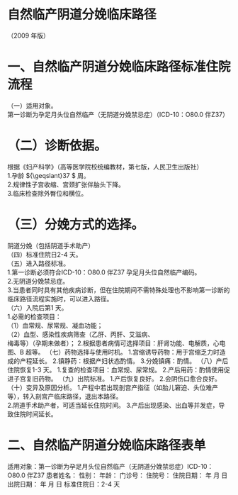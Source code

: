 # 自然临产阴道分娩临床路径  
（2009 年版）  
# 一、自然临产阴道分娩临床路径标准住院流程  
（一）适用对象。  
第一诊断为孕足月头位自然临产（无阴道分娩禁忌症）（ICD-10：O80.0 伴Z37）  
# （二）诊断依据。  
根据《妇产科学》（高等医学院校统编教材，第七版，人民卫生出版社）  
1.孕龄 ${\geqslant}37 $ 周。  
2.规律性子宫收缩、宫颈扩张伴胎头下降。  
3.临床检查除外臀位和横位。  
# （三）分娩方式的选择。  
阴道分娩（包括阴道手术助产）  
（四）标准住院日2-4 天。  
（五）进入路径标准。  
1.第一诊断必须符合ICD-10：O80.0 伴Z37 孕足月头位自然临产编码。  
2.无阴道分娩禁忌症。  
3.当患者同时具有其他疾病诊断，但在住院期间不需特殊处理也不影响第一诊断的临床路径流程实施时，可以进入路径。  
（六）入院后第1 天。  
1.必需的检查项目：  
（1）血常规、尿常规、凝血功能；  
（2）血型、感染性疾病筛查（乙肝、丙肝、艾滋病、  
梅毒等）（孕期未做者）；   2.根据患者病情可选择项目：肝肾功能、电解质，心电图、B 超等。 （七）药物选择与使用时机。 1.宫缩诱导药物：用于宫缩乏力时造成的产程延长。 2.镇静药：根据产妇状态酌情。 3.分娩镇痛：酌情。 （八）产后住院恢复1-3 天。 1.复查的检查项目：血常规、尿常规。 2.产后用药：酌情使用促进子宫复旧药物。 （九）出院标准。 1.产后恢复良好。 2.会阴伤口愈合良好。 （十）变异及原因分析。 1.产程中若出现剖宫产指征（如胎儿窘迫、头位难产 等），转入剖宫产临床路径，退出本路径。  
2.阴道手术助产者，可适当延长住院时间。 3.产后出现感染、出血等并发症，导致住院时间延长。  
# 二、自然临产阴道分娩临床路径表单  
适用对象：第一诊断为孕足月头位自然临产（无阴道分娩禁忌症）ICD-10：O80.0 伴Z37 患者姓名：          性别：    年龄：    门诊号：       住院号：         住院日期：   年  月  日   出院日期：   年   月  日   标准住院日：2-4 天  
